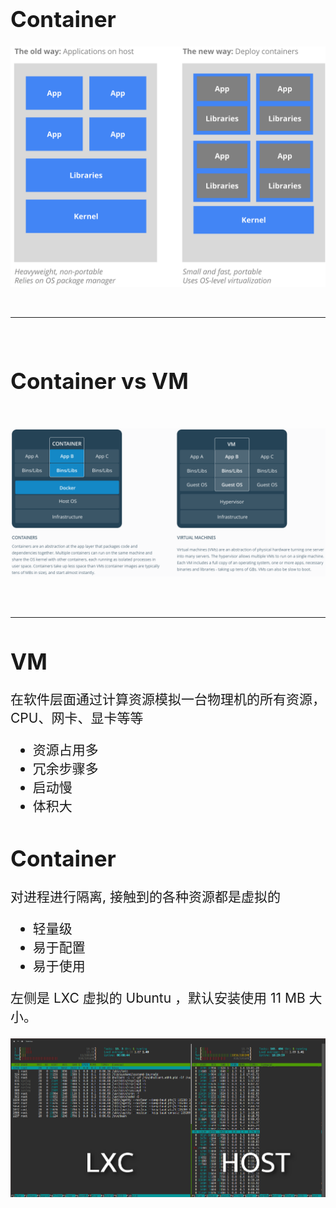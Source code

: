 <!-- ex_nonav -->

<h1 style="font-size:250%;">Container</h1>

<!-- 
将软件以及它运行安装所需的一切文件（代码、运行时、系统工具、系统库）打包到一起
 -->

![container](/img/why_containers.svg)

<br>

---

<br>

<h1 style="font-size:250%;">Container vs VM</h1>

<br>

![vm-vs-container](/img/vm-vs-container.png)

<br>
<br>

---

<h1 style="font-size:250%;">VM</h1>
<p style="font-size:150%;">在软件层面通过计算资源模拟一台物理机的所有资源，CPU、网卡、显卡等等</p>
<ul style="font-size:150%;">
<li>资源占用多</li>
<li>冗余步骤多</li>
<li>启动慢</li>
<li>体积大</li>
</ul>


<h1 style="font-size:250%;">Container</h1>
<p style="font-size:150%;">对进程进行隔离, 接触到的各种资源都是虚拟的</p>
<ul style="font-size:150%;">
<li>轻量级</li>
<li>易于配置</li>
<li>易于使用</li>
</ul>


<p style="font-size:150%;">左侧是 LXC 虚拟的 Ubuntu ，默认安装使用 11 MB 大小。</p>

![lxc](/img/lxc.png)